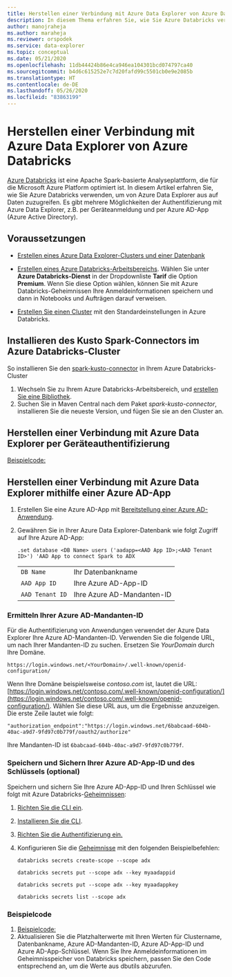 ```yaml
---
title: Herstellen einer Verbindung mit Azure Data Explorer von Azure Databricks
description: In diesem Thema erfahren Sie, wie Sie Azure Databricks verwenden, um von Azure Data Explorer aus auf Daten zuzugreifen.
author: manojraheja
ms.author: maraheja
ms.reviewer: orspodek
ms.service: data-explorer
ms.topic: conceptual
ms.date: 05/21/2020
ms.openlocfilehash: 11db44424b86e4ca946ea104301bcd074797ca40
ms.sourcegitcommit: b4d6c615252e7c7d20fafd99c5501cb0e9e2085b
ms.translationtype: HT
ms.contentlocale: de-DE
ms.lasthandoff: 05/26/2020
ms.locfileid: "83863199"
---
```

# <a name="connect-to-azure-data-explorer-from-azure-databricks"></a>Herstellen einer Verbindung mit Azure Data Explorer von Azure Databricks

[Azure Databricks](https://docs.microsoft.com/azure/azure-databricks/what-is-azure-databricks) ist eine Apache Spark-basierte Analyseplattform, die für die Microsoft Azure Platform optimiert ist. In diesem Artikel erfahren Sie, wie Sie Azure Databricks verwenden, um von Azure Data Explorer aus auf Daten zuzugreifen. Es gibt mehrere Möglichkeiten der Authentifizierung mit Azure Data Explorer, z.B. per Geräteanmeldung und per Azure AD-App (Azure Active Directory).
 
## <a name="prerequisites"></a>Voraussetzungen

- [Erstellen eines Azure Data Explorer-Clusters und einer Datenbank](create-cluster-database-portal.md)
- [Erstellen eines Azure Databricks-Arbeitsbereichs](/azure/azure-databricks/quickstart-create-databricks-workspace-portal#create-an-azure-databricks-workspace). Wählen Sie unter **Azure Databricks-Dienst** in der Dropdownliste **Tarif** die Option **Premium**. Wenn Sie diese Option wählen, können Sie mit Azure Databricks-Geheimnissen Ihre Anmeldeinformationen speichern und dann in Notebooks und Aufträgen darauf verweisen.

- [Erstellen Sie einen Cluster](https://docs.azuredatabricks.net/user-guide/clusters/create.html) mit den Standardeinstellungen in Azure Databricks.

 ## <a name="install-the-kusto-spark-connector-on-your-azure-databricks-cluster"></a>Installieren des Kusto Spark-Connectors im Azure Databricks-Cluster

So installieren Sie den [spark-kusto-connector](https://mvnrepository.com/artifact/com.microsoft.azure.kusto/spark-kusto-connector) in Ihrem Azure Databricks-Cluster

1. Wechseln Sie zu Ihrem Azure Databricks-Arbeitsbereich, und [erstellen Sie eine Bibliothek](https://docs.azuredatabricks.net/user-guide/libraries.html#create-a-library).
1. Suchen Sie in Maven Central nach dem Paket *spark-kusto-connector*, installieren Sie die neueste Version, und fügen Sie sie an den Cluster an. 

## <a name="connect-to-azure-data-explorer-by-using-a-device-authentication"></a>Herstellen einer Verbindung mit Azure Data Explorer per Geräteauthentifizierung

[Beispielcode:](https://github.com/Azure/azure-kusto-spark/blob/master/samples/src/main/python/pyKusto.py)

## <a name="connect-to-azure-data-explorer-by-using-an-azure-ad-app"></a>Herstellen einer Verbindung mit Azure Data Explorer mithilfe einer Azure AD-App

1. Erstellen Sie eine Azure AD-App mit [Bereitstellung einer Azure AD-Anwendung](kusto/management/access-control/how-to-provision-aad-app.md).
1. Gewähren Sie in Ihrer Azure Data Explorer-Datenbank wie folgt Zugriff auf Ihre Azure AD-App:

    ```kusto
    .set database <DB Name> users ('aadapp=<AAD App ID>;<AAD Tenant ID>') 'AAD App to connect Spark to ADX
    ```
    |   |   |
    | - | - |
    | ```DB Name``` | Ihr Datenbankname |
    | ```AAD App ID``` | Ihre Azure AD-App-ID |
    | ```AAD Tenant ID``` | Ihre Azure AD-Mandanten-ID |

### <a name="find-your-azure-ad-tenant-id"></a>Ermitteln Ihrer Azure AD-Mandanten-ID

Für die Authentifizierung von Anwendungen verwendet der Azure Data Explorer Ihre Azure AD-Mandanten-ID. Verwenden Sie die folgende URL, um nach Ihrer Mandanten-ID zu suchen. Ersetzen Sie *YourDomain* durch Ihre Domäne.

```
https://login.windows.net/<YourDomain>/.well-known/openid-configuration/
```

Wenn Ihre Domäne beispielsweise *contoso.com* ist, lautet die URL: [https://login.windows.net/contoso.com/.well-known/openid-configuration/](https://login.windows.net/contoso.com/.well-known/openid-configuration/). Wählen Sie diese URL aus, um die Ergebnisse anzuzeigen. Die erste Zeile lautet wie folgt: 

```
"authorization_endpoint":"https://login.windows.net/6babcaad-604b-40ac-a9d7-9fd97c0b779f/oauth2/authorize"
```

Ihre Mandanten-ID ist `6babcaad-604b-40ac-a9d7-9fd97c0b779f`. 

### <a name="store-and-secure-your-azure-ad-app-id-and-key-optional"></a>Speichern und Sichern Ihrer Azure AD-App-ID und des Schlüssels (optional)  

Speichern und sichern Sie Ihre Azure AD-App-ID und Ihren Schlüssel wie folgt mit Azure Databricks-[Geheimnissen](https://docs.azuredatabricks.net/user-guide/secrets/index.html#secrets):

1. [Richten Sie die CLI ein](https://docs.azuredatabricks.net/user-guide/dev-tools/databricks-cli.html#set-up-the-cli).
1. [Installieren Sie die CLI](https://docs.azuredatabricks.net/user-guide/dev-tools/databricks-cli.html#install-the-cli). 
1. [Richten Sie die Authentifizierung ein.](https://docs.azuredatabricks.net/user-guide/dev-tools/databricks-cli.html#set-up-authentication)
1. Konfigurieren Sie die [Geheimnisse](https://docs.azuredatabricks.net/user-guide/secrets/index.html#secrets) mit den folgenden Beispielbefehlen:

    ```databricks secrets create-scope --scope adx```

    ```databricks secrets put --scope adx --key myaadappid```

    ```databricks secrets put --scope adx --key myaadappkey```

    ```databricks secrets list --scope adx```

### <a name="sample-code"></a>Beispielcode

1. [Beispielcode:](https://github.com/Azure/azure-kusto-spark/blob/master/samples/src/main/python/pyKusto.py) 
1. Aktualisieren Sie die Platzhalterwerte mit Ihren Werten für Clustername, Datenbankname, Azure AD-Mandanten-ID, Azure AD-App-ID und Azure AD-App-Schlüssel. Wenn Sie Ihre Anmeldeinformationen im Geheimnisspeicher von Databricks speichern, passen Sie den Code entsprechend an, um die Werte aus dbutils abzurufen.
